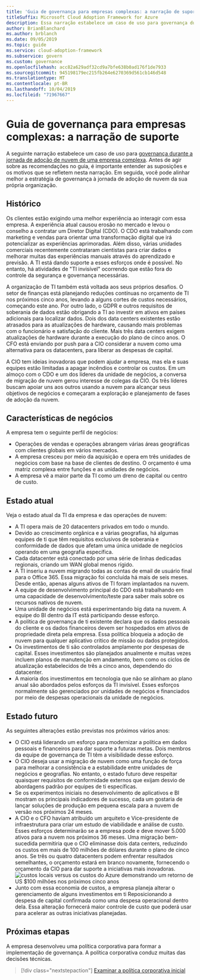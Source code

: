 ```yaml
---
title: 'Guia de governança para empresas complexas: a narração de suporte'
titleSuffix: Microsoft Cloud Adoption Framework for Azure
description: Essa narração estabelece um caso de uso para governança durante uma jornada de adoção de nuvem complexa da empresa.
author: BrianBlanchard
ms.author: brblanch
ms.date: 09/05/2019
ms.topic: guide
ms.service: cloud-adoption-framework
ms.subservice: govern
ms.custom: governance
ms.openlocfilehash: acc82a629adf32cd9a7bfe638b0ad176f1de7933
ms.sourcegitcommit: 945198179ec215fb264e6270369d561cb146d548
ms.translationtype: MT
ms.contentlocale: pt-BR
ms.lasthandoff: 10/04/2019
ms.locfileid: "71967667"
---
```

# <a name="governance-guide-for-complex-enterprises-the-supporting-narrative"></a>Guia de governança para empresas complexas: a narração de suporte

A seguinte narração estabelece um caso de uso para [governança durante a jornada de adoção de nuvem de uma empresa complexa](./index.md). Antes de agir sobre as recomendações no guia, é importante entender as suposições e os motivos que se refletem nesta narração. Em seguida, você pode alinhar melhor a estratégia de governança à jornada de adoção de nuvem da sua própria organização.

## <a name="back-story"></a>Histórico

Os clientes estão exigindo uma melhor experiência ao interagir com essa empresa. A experiência atual causou erosão no mercado e levou o conselho a contratar um Diretor Digital (CDO). O CDO está trabalhando com marketing e vendas para orientar uma transformação digital que irá potencializar as experiências aprimoradas. Além disso, várias unidades comerciais recentemente contrataram cientistas para criar dados e melhorar muitas das experiências manuais através do aprendizado e previsão. A TI está dando suporte a esses esforços onde é possível. No entanto, há atividades de "TI invisível" ocorrendo que estão fora do controle da segurança e governança necessárias.

A organização de TI também está voltada aos seus próprios desafios. O setor de finanças está planejando reduções contínuas no orçamento de TI nos próximos cinco anos, levando a alguns cortes de custos necessários, começando este ano. Por outro lado, o GDPR e outros requisitos de soberania de dados estão obrigando a TI ao investir em ativos em países adicionais para localizar dados. Dois dos data centers existentes estão atrasados para as atualizações de hardware, causando mais problemas com o funcionário e satisfação do cliente. Mais três data centers exigem atualizações de hardware durante a execução do plano de cinco anos. O CFO está enviando por push para a CIO considerar a nuvem como uma alternativa para os datacenters, para liberar as despesas de capital.

A CIO tem ideias inovadoras que podem ajudar a empresa, mas ela e suas equipes estão limitadas a apagar incêndios e controlar os custos. Em um almoço com o CDO e um dos líderes da unidade de negócios, a conversa de migração de nuvem gerou interesse de colegas da CIO. Os três líderes buscam apoiar uns aos outros usando a nuvem para alcançar seus objetivos de negócios e começaram a exploração e planejamento de fases de adoção da nuvem.

## <a name="business-characteristics"></a>Características de negócios

A empresa tem o seguinte perfil de negócios:

- Operações de vendas e operações abrangem várias áreas geográficas com clientes globais em vários mercados.
- A empresa cresceu por meio da aquisição e opera em três unidades de negócios com base na base de clientes de destino. O orçamento é uma matriz complexa entre funções e as unidades de negócios.
- A empresa vê a maior parte da TI como um dreno de capital ou centro de custo.

## <a name="current-state"></a>Estado atual

Veja o estado atual da TI da empresa e das operações de nuvem:

- A TI opera mais de 20 datacenters privados em todo o mundo.
- Devido ao crescimento orgânica e a várias geografias, há algumas equipes de ti que têm requisitos exclusivos de soberania e conformidade de dados que afetam uma única unidade de negócios operando em uma geografia específica.
- Cada datacenter está conectado por uma série de linhas dedicadas regionais, criando um WAN global menos rígido.
- A TI inseriu a nuvem migrando todas as contas de email de usuário final para o Office 365. Essa migração foi concluída há mais de seis meses. Desde então, apenas alguns ativos de TI foram implantados na nuvem.
- A equipe de desenvolvimento principal do CDO está trabalhando em uma capacidade de desenvolvimento/teste para saber mais sobre os recursos nativos de nuvem.
- Uma unidade de negócios está experimentando big data na nuvem. A equipe do BI dentro da IT está participando desse esforço.
- A política de governança de ti existente declara que os dados pessoais do cliente e os dados financeiros devem ser hospedados em ativos de propriedade direta pela empresa. Essa política bloqueia a adoção de nuvem para qualquer aplicativo crítico de missão ou dados protegidos.
- Os investimentos de ti são controlados amplamente por despesas de capital. Esses investimentos são planejados anualmente e muitas vezes incluem planos de manutenção em andamento, bem como os ciclos de atualização estabelecidos de três a cinco anos, dependendo do datacenter.
- A maioria dos investimentos em tecnologia que não se alinham ao plano anual são abordados pelos esforços da TI invisível. Esses esforços normalmente são gerenciados por unidades de negócios e financiados por meio de despesas operacionais da unidade de negócios.

## <a name="future-state"></a>Estado futuro

As seguintes alterações estão previstas nos próximos vários anos:

- O CIO está liderando um esforço para modernizar a política em dados pessoais e financeiros para dar suporte a futuras metas. Dois membros da equipe de governança de TI têm a visibilidade desse esforço.
- O CIO deseja usar a migração de nuvem como uma função de força para melhorar a consistência e a estabilidade entre unidades de negócios e geografias. No entanto, o estado futuro deve respeitar quaisquer requisitos de conformidade externos que exijam desvio de abordagens padrão por equipes de ti específicas.
- Se os experimentos iniciais no desenvolvimento de aplicativos e BI mostram os principais indicadores de sucesso, cada um gostaria de lançar soluções de produção em pequena escala para a nuvem de versão nos próximos 24 meses.
- A CIO e o CFO haviam atribuído um arquiteto e Vice-presidente de infraestrutura para criar um estudo de viabilidade e análise de custo. Esses esforços determinarão se a empresa pode e deve mover 5.000 ativos para a nuvem nos próximos 36 meses. Uma migração bem-sucedida permitiria que o CIO eliminasse dois data centers, reduzindo os custos em mais de 100 milhões de dólares durante o plano de cinco anos. Se três ou quatro datacenters podem enfrentar resultados semelhantes, o orçamento estará em branco novamente, fornecendo o orçamento da CIO para dar suporte a iniciativas mais inovadoras.
    ![custos locais versus os custos do Azure demonstrando um retorno de US $100 milhões nos próximos cinco anos](../../../_images/govern/calculator-enterprise.png)
- Junto com essa economia de custos, a empresa planeja alterar o gerenciamento de alguns investimentos em ti Reposicionando a despesa de capital confirmada como uma despesa operacional dentro dela. Essa alteração fornecerá maior controle de custo que poderá usar para acelerar as outras iniciativas planejadas.

## <a name="next-steps"></a>Próximas etapas

A empresa desenvolveu uma política corporativa para formar a implementação de governança. A política corporativa conduz muitas das decisões técnicas.

> [!div class="nextstepaction"]
> [Examinar a política corporativa inicial](./initial-corporate-policy.md)
